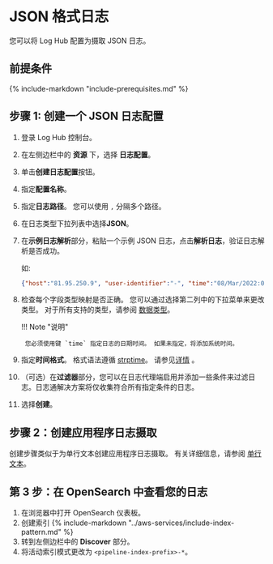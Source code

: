 # JSON 格式日志

您可以将 Log Hub 配置为摄取 JSON 日志。

## 前提条件
{%
include-markdown "include-prerequisites.md"
%}

## 步骤 1: 创建一个 JSON 日志配置

1. 登录 Log Hub 控制台。
2. 在左侧边栏中的 **资源** 下，选择 **日志配置**。
3. 单击**创建日志配置**按钮。
4. 指定**配置名称**。
5. 指定**日志路径**。 您可以使用 `,` 分隔多个路径。
6. 在日志类型下拉列表中选择**JSON**。
7. 在**示例日志解析**部分，粘贴一个示例 JSON 日志，点击**解析日志**，验证日志解析是否成功。

    如:
    ```json
    {"host":"81.95.250.9", "user-identifier":"-", "time":"08/Mar/2022:06:28:03 +0000", "method": "PATCH", "request": "/clicks-and-mortar/24%2f7", "protocol":"HTTP/2.0", "status":502, "bytes":24337, "referer": "http://www.investorturn-key.net/functionalities/innovative/integrated"}
    ```

8. 检查每个字段类型映射是否正确。 您可以通过选择第二列中的下拉菜单来更改类型。 对于所有支持的类型，请参阅 [数据类型](https://opensearch.org/docs/latest/search-plugins/sql/datatypes/)。

    !!! Note "说明"

        您必须使用键 `time` 指定日志的日期时间。 如果未指定，将添加系统时间。

9. 指定**时间格式**。 格式语法遵循 [strptime](https://linux.die.net/man/3/strptime)。 请参见[详情](https://docs.fluentbit.io/manual/pipeline/parsers/configuring-parser#time-resolution-and-fractional-seconds) 。

10. （可选）在**过滤器**部分，您可以在日志代理端启用并添加一些条件来过滤日志。日志通解决方案将仅收集符合所有指定条件的日志。

11. 选择**创建**。

## 步骤 2：创建应用程序日志摄取

创建步骤类似于为单行文本创建应用程序日志摄取。 有关详细信息，请参阅 [单行文本](./single-line-text.md)。

## 第 3 步：在 OpenSearch 中查看您的日志

1. 在浏览器中打开 OpenSearch 仪表板。
2. 创建索引
    {%
    include-markdown "../aws-services/include-index-pattern.md"
    %}
3. 转到左侧边栏中的 **Discover** 部分。
4. 将活动索引模式更改为 `<pipeline-index-prefix>-*`。






